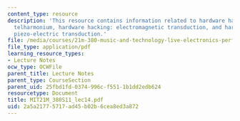 ```yaml
---
content_type: resource
description: 'This resource contains information related to hardware hacking: mini
  telharmonium, hardware hacking: electromagnetic transduction, and hardware hacking:
  piezo-electric transduction.'
file: /media/courses/21m-380-music-and-technology-live-electronics-performance-practices-spring-2011/2a5a21775717ad45b02b6cea8ed3a872_MIT21M_380S11_lec14.pdf
file_type: application/pdf
learning_resource_types:
- Lecture Notes
ocw_type: OCWFile
parent_title: Lecture Notes
parent_type: CourseSection
parent_uid: 25fbd1fd-0374-996c-f551-1b1dd2edb624
resourcetype: Document
title: MIT21M_380S11_lec14.pdf
uid: 2a5a2177-5717-ad45-b02b-6cea8ed3a872
---
```

